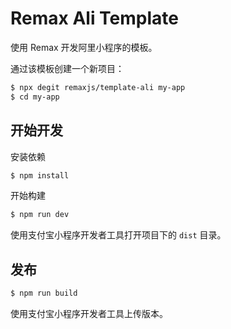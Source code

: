 # Remax Ali Template

使用 Remax 开发阿里小程序的模板。

通过该模板创建一个新项目：

```bash
$ npx degit remaxjs/template-ali my-app
$ cd my-app
```

## 开始开发

安装依赖

```bash
$ npm install
```

开始构建

```bash
$ npm run dev
```

使用支付宝小程序开发者工具打开项目下的 `dist` 目录。

## 发布

```bash
$ npm run build
```

使用支付宝小程序开发者工具上传版本。
